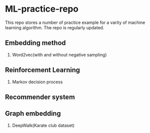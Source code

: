 # ML-practice-repo
This repo stores a number of practice example for a varity of machine learning algorithm. The repo is regularly updated.

## Embedding method
1. Word2vec(with and without negative sampling)

## Reinforcement Learning
1. Markov decision process

## Recommender system

## Graph embedding
1. DeepWalk(Karate club dataset)

